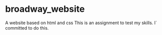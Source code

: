 # broadway_website
A website based on html and css
This is an assignment to test my skills.
I` committed to do this.
